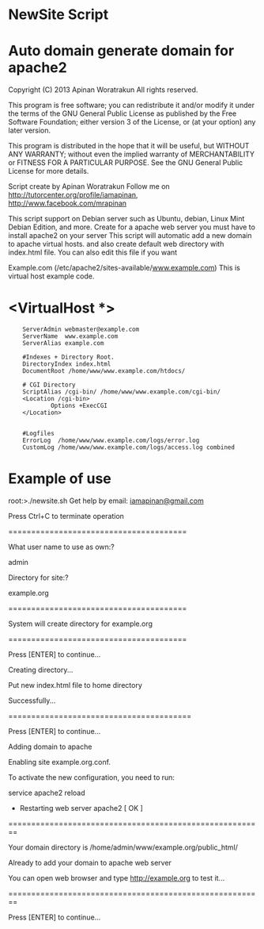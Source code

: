 NewSite Script
====================================================
Auto domain generate domain for apache2
====================================================

  Copyright (C) 2013 Apinan Woratrakun All rights reserved.

  This program is free software; you can redistribute it and/or modify
  it under the terms of the GNU General Public License as published by
  the Free Software Foundation; either version 3 of the License, or
  (at your option) any later version.

  This program is distributed in the hope that it will be useful,
  but WITHOUT ANY WARRANTY; without even the implied warranty of
  MERCHANTABILITY or FITNESS FOR A PARTICULAR PURPOSE.  See the
  GNU General Public License for more details.

 Script create by Apinan Woratrakun
 Follow me on http://tutorcenter.org/profile/iamapinan, http://www.facebook.com/mrapinan

 This script support on Debian server such as Ubuntu, debian, Linux Mint Debian Edition, and more.
 Create for a apache web server you must have to install apache2 on your server
 This script will automatic add a new domain to apache virtual hosts.
 and also create default web directory with index.html file.
 You can also edit this file if you want

 Example.com (/etc/apache2/sites-available/www.example.com)
 This is virtual host example code.

# <VirtualHost *>

        ServerAdmin webmaster@example.com
        ServerName  www.example.com
        ServerAlias example.com

        #Indexes + Directory Root.
        DirectoryIndex index.html
        DocumentRoot /home/www/www.example.com/htdocs/

        # CGI Directory
        ScriptAlias /cgi-bin/ /home/www/www.example.com/cgi-bin/
        <Location /cgi-bin>
                Options +ExecCGI
        </Location>


        #Logfiles
        ErrorLog  /home/www/www.example.com/logs/error.log
        CustomLog /home/www/www.example.com/logs/access.log combined

</VirtualHost>

Example of use
===========================

 root:>./newsite.sh
 Get help by email: iamapinan@gmail.com

 Press Ctrl+C to terminate operation

=======================================

What user name to use as own:?

admin

Directory for site:?

example.org

=======================================

System will create directory for example.org

=======================================

Press [ENTER] to continue...

Creating directory...

Put new index.html file to home directory

Successfully...

========================================

Press [ENTER] to continue...

Adding domain to apache

Enabling site example.org.conf.

To activate the new configuration, you need to run:

  service apache2 reload

 * Restarting web server apache2                                                 [ OK ]

========================================================

Your domain directory is /home/admin/www/example.org/public_html/

Already to add your domain to apache web server

You can open web browser and type http://example.org to test it...

========================================================

Press [ENTER] to continue...

